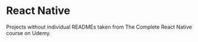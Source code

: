 # React Native
Projects without individual READMEs taken from The Complete React Native course on Udemy.
